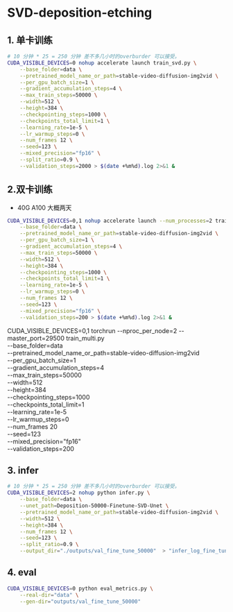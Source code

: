 # SVD-deposition-etching


## 1. 单卡训练
```bash
# 10 分钟 * 25 = 250 分钟 差不多几小时的overburder 可以接受。
CUDA_VISIBLE_DEVICES=0 nohup accelerate launch train_svd.py \
    --base_folder=data \
    --pretrained_model_name_or_path=stable-video-diffusion-img2vid \
    --per_gpu_batch_size=1 \
    --gradient_accumulation_steps=4 \
    --max_train_steps=50000 \
    --width=512 \
    --height=384 \
    --checkpointing_steps=1000 \
    --checkpoints_total_limit=1 \
    --learning_rate=1e-5 \
    --lr_warmup_steps=0 \
    --num_frames 12 \
    --seed=123 \
    --mixed_precision="fp16" \
    --split_ratio=0.9 \
    --validation_steps=2000 > $(date +%m%d).log 2>&1 &
```

## 2.双卡训练
- 40G A100 大概两天

```bash
CUDA_VISIBLE_DEVICES=0,1 nohup accelerate launch --num_processes=2 train_svd.py \
    --base_folder=data \
    --pretrained_model_name_or_path=stable-video-diffusion-img2vid \
    --per_gpu_batch_size=1 \
    --gradient_accumulation_steps=4 \
    --max_train_steps=50000 \
    --width=512 \
    --height=384 \
    --checkpointing_steps=1000 \
    --checkpoints_total_limit=1 \
    --learning_rate=1e-5 \
    --lr_warmup_steps=0 \
    --num_frames 12 \
    --seed=123 \
    --mixed_precision="fp16" \
    --validation_steps=200 > $(date +%m%d).log 2>&1 &
```


CUDA_VISIBLE_DEVICES=0,1 torchrun --nproc_per_node=2 --master_port=29500 train_multi.py \
    --base_folder=data \
    --pretrained_model_name_or_path=stable-video-diffusion-img2vid \
    --per_gpu_batch_size=1 \
    --gradient_accumulation_steps=4 \
    --max_train_steps=50000 \
    --width=512 \
    --height=384 \
    --checkpointing_steps=1000 \
    --checkpoints_total_limit=1 \
    --learning_rate=1e-5 \
    --lr_warmup_steps=0 \
    --num_frames 20 \
    --seed=123 \
    --mixed_precision="fp16" \
    --validation_steps=200


## 3. infer

```bash
# 10 分钟 * 25 = 250 分钟 差不多几小时的overburder 可以接受。
CUDA_VISIBLE_DEVICES=2 nohup python infer.py \
    --base_folder=data \
    --unet_path=Deposition-50000-Finetune-SVD-Unet \
    --pretrained_model_name_or_path=stable-video-diffusion-img2vid \
    --width=512 \
    --height=384 \
    --num_frames 12 \
    --seed=123 \
    --split_ratio=0.9 \
    --output_dir="./outputs/val_fine_tune_50000"  > "infer_log_fine_tune_50000"$(date +%m%d).log 2>&1 &
```

## 4. eval
```bash
CUDA_VISIBLE_DEVICES=0 python eval_metrics.py \
    --real-dir="data" \
    --gen-dir="outputs/val_fine_tune_50000"
```

